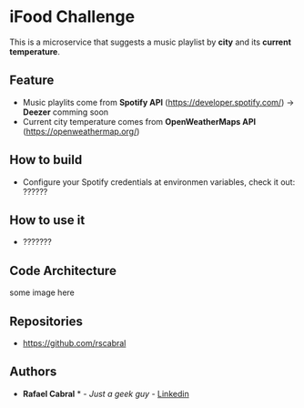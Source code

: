 # iFood Challenge

This is a microservice that suggests a music playlist by **city** and its **current temperature**.

## Feature
 - Music playlits come from **Spotify API** (https://developer.spotify.com/) -> **Deezer** comming soon
 - Current city temperature comes from **OpenWeatherMaps API** (https://openweathermap.org/)

## How to build
 - Configure your Spotify credentials at environmen variables, check it out:
 ??????

## How to use it

 - ???????

## Code Architecture
some image here

## Repositories

 - https://github.com/rscabral
 
## Authors

 * **Rafael Cabral** * - *Just a geek guy* - [Linkedin](https://www.linkedin.com/in/rafael-cabral-9679b498/)